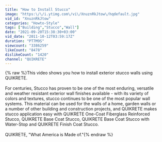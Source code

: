 ```yaml
---
title: "How to Install Stucco"
image: "https:\/\/i.ytimg.com\/vi\/XnuznRkJtow\/hqdefault.jpg"
vid_id: "XnuznRkJtow"
categories: "Howto-Style"
tags: ["Building","Stucco","Wall"]
date: "2021-09-20T15:38:30+03:00"
vid_date: "2011-10-12T03:59:17Z"
duration: "PT7M9S"
viewcount: "3386259"
likeCount: "8478"
dislikeCount: "1420"
channel: "QUIKRETE"
---
```

{% raw %}This video shows you how to install exterior stucco walls using QUIKRETE. <br /><br />For centuries, Stucco has proven to be one of the most enduring, versatile and weather resistant exterior wall finishes available - with its variety of colors and textures, stucco continues to be one of the most popular wall systems.  This material can be used for the walls of a home, garden walls or a number of other building and construction projects, and QUIKRETE makes stucco application easy with QUIKRETE One-Coat Fiberglass Reinforced Stucco, QUIKRETE Base Coat Stucco, QUIKRETE Base Coat Stucco with Water-Stop and QUIKRETE Finish Coat Stucco.   <br /><br />QUIKRETE, &quot;What America is Made of.&quot;{% endraw %}

